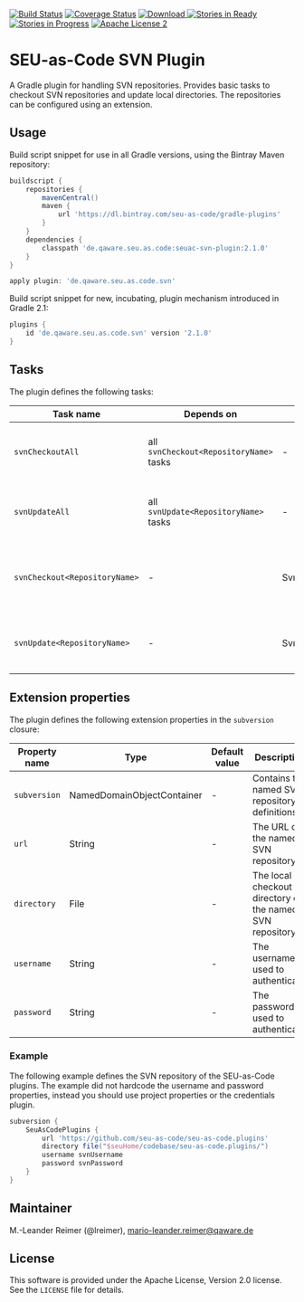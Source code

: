 [![Build Status](https://travis-ci.org/seu-as-code/seu-as-code.plugins.svg?branch=master)](https://travis-ci.org/seu-as-code/seu-as-code.plugins)
[![Coverage Status](https://coveralls.io/repos/seu-as-code/seu-as-code.plugins/badge.svg?branch=master&service=github&ts=1)](https://coveralls.io/github/seu-as-code/seu-as-code.plugins?branch=master)
[![Download](https://api.bintray.com/packages/seu-as-code/gradle-plugins/seuac-svn-plugin/images/download.svg) ](https://bintray.com/seu-as-code/gradle-plugins/seuac-svn-plugin/_latestVersion)
[![Stories in Ready](https://badge.waffle.io/seu-as-code/seu-as-code.plugins.png?label=ready&title=Ready)](https://waffle.io/seu-as-code/seu-as-code.plugins)
[![Stories in Progress](https://badge.waffle.io/seu-as-code/seu-as-code.plugins.png?label=in%20progress&title=In%20Progress)](https://waffle.io/seu-as-code/seu-as-code.plugins)
[![Apache License 2](http://img.shields.io/badge/license-ASF2-blue.svg)](https://github.com/seu-as-code/seu-as-code.plugins/blob/master/LICENSE)

# SEU-as-Code SVN Plugin

A Gradle plugin for handling SVN repositories. Provides basic tasks to checkout SVN repositories and update 
local directories. The repositories can be configured using an extension.

## Usage

Build script snippet for use in all Gradle versions, using the Bintray Maven repository:
```groovy
buildscript {
    repositories {
        mavenCentral()
        maven {
            url 'https://dl.bintray.com/seu-as-code/gradle-plugins'
        }
    }
    dependencies {
        classpath 'de.qaware.seu.as.code:seuac-svn-plugin:2.1.0'
    }
}

apply plugin: 'de.qaware.seu.as.code.svn'
```

Build script snippet for new, incubating, plugin mechanism introduced in Gradle 2.1:
```groovy
plugins {
    id 'de.qaware.seu.as.code.svn' version '2.1.0'
}
```

## Tasks

The plugin defines the following tasks:

Task name | Depends on | Type | Description
--- | --- | --- | ---
`svnCheckoutAll`| all `svnCheckout<RepositoryName>` tasks | - | Performs a SVN checkout of all defined repositories.
`svnUpdateAll` | all `svnUpdate<RepositoryName>` tasks | - | Performs a SVN update of all defined repositories.
`svnCheckout<RepositoryName>` | - | SvnCheckoutTask | Performs a SVN checkout of the named SVN repository.
`svnUpdate<RepositoryName>` | - | SvnUpdateTask | Performs a SVN update of the named SVN repository.

## Extension properties

The plugin defines the following extension properties in the `subversion` closure:

Property name | Type | Default value | Description
--- | --- | --- | ---
`subversion` | NamedDomainObjectContainer<SvnRepository> | - | Contains the named SVN repository definitions.
`url` | String | - | The URL of the named SVN repository.
`directory` | File | - | The local checkout directory of the named SVN repository.
`username` | String | - | The username used to authenticate.
`password` | String | - | The password used to authenticate.

### Example

The following example defines the SVN repository of the SEU-as-Code plugins. The example did not hardcode the
username and password properties, instead you should use project properties or the credentials plugin.
```groovy
subversion {
    SeuAsCodePlugins {
        url 'https://github.com/seu-as-code/seu-as-code.plugins'
        directory file("$seuHome/codebase/seu-as-code.plugins/")
        username svnUsername
        password svnPassword
    }
}
```

## Maintainer

M.-Leander Reimer (@lreimer), <mario-leander.reimer@qaware.de>

## License

This software is provided under the Apache License, Version 2.0 license. See the `LICENSE` file for details.
